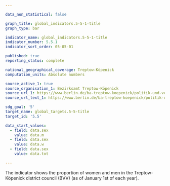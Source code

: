 ```yaml
---

data_non_statistical: false

graph_title: global_indicators.5-5-1-title
graph_type: bar

indicator_name: global_indicators.5-5-1-title
indicator_number: 5.5.1
indicator_sort_order: 05-05-01

published: true
reporting_status: complete

national_geographical_coverage: Treptow-Köpenick
computation_units: Absolute numbers

source_active_1: true
source_organisation_1: Bezirksamt Treptow-Köpenick
source_url_1: https://www.berlin.de/ba-treptow-koepenick/politik-und-verwaltung/bezirksverordnetenversammlung/online/pa021.asp
source_url_text_1: https://www.berlin.de/ba-treptow-koepenick/politik-und-verwaltung/bezirksverordnetenversammlung/online/pa021.asp

sdg_goal: '5'
target_name: global_targets.5-5-title
target_id: '5.5'

data_start_values:
  - field: data.sex
    value: data.m
  - field: data.sex
    value: data.w
  - field: data.sex
    value: data.tot

---
```


The indicator shows the proportion of women and men in the Treptow-Köpenick district council (BVV) (as of January 1st of each year).

